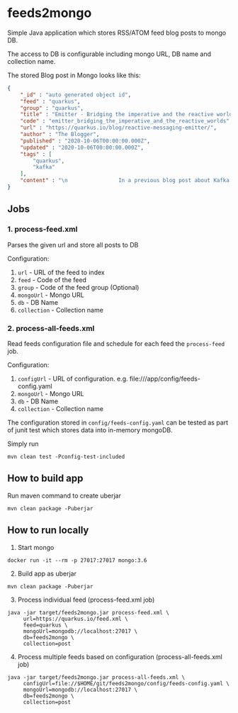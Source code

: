 # feeds2mongo

Simple Java application which stores RSS/ATOM feed blog posts to mongo DB.

The access to DB is configurable including mongo URL, DB name and collection name.

The stored Blog post in Mongo looks like this:

```json
{
    "_id" : "auto generated object id",
    "feed" : "quarkus",
    "group" : "quarkus",
    "title" : "Emitter - Bridging the imperative and the reactive worlds",
    "code" : "emitter_bridging_the_imperative_and_the_reactive_worlds",
    "url" : "https://quarkus.io/blog/reactive-messaging-emitter/",
    "author" : "The Blogger",
    "published" : "2020-10-06T00:00:00.000Z",
    "updated" : "2020-10-06T00:00:00.000Z",
    "tags" : [ 
        "quarkus", 
        "kafka"
    ],
    "content" : "\n                In a previous blog post about Kafka and Avro, we used an emitter to send Kafka messages. In this post, we are going look at this emitter construct a little bit more closely. Injecting an Emitter Injecting an emitter is straightforward. You indicate the targeted channel, i.e., where do you...\n            "
}
```

## Jobs

### 1. process-feed.xml

Parses the given url and store all posts to DB

Configuration:
1. `url` - URL of the feed to index
3. `feed` - Code of the feed
4. `group` - Code of the feed group (Optional)
5. `mongoUrl` - Mongo URL
6. `db` - DB Name
7. `collection` - Collection name

### 2. process-all-feeds.xml

Read feeds configuration file and schedule for each feed the `process-feed` job.

Configuration: 
1. `configUrl` - URL of configuration. e.g. file:///app/config/feeds-config.yaml
2. `mongoUrl` - Mongo URL
3. `db` - DB Name
4. `collection` - Collection name

The configuration stored in `config/feeds-config.yaml` can be tested as part of junit test which stores data into in-memory mongoDB.

Simply run

```
mvn clean test -Pconfig-test-included
```

## How to build app

Run maven command to create uberjar
```
mvn clean package -Puberjar
```

## How to run locally

1. Start mongo

```
docker run -it --rm -p 27017:27017 mongo:3.6
```

2. Build app as uberjar
```
mvn clean package -Puberjar
```

3. Process individual feed (process-feed.xml job)

```
java -jar target/feeds2mongo.jar process-feed.xml \
     url=https://quarkus.io/feed.xml \
     feed=quarkus \
     mongoUrl=mongodb://localhost:27017 \
     db=feeds2mongo \
     collection=post
```

4. Process multiple feeds based on configuration (process-all-feeds.xml job)

```
java -jar target/feeds2mongo.jar process-all-feeds.xml \
     configUrl=file://$HOME/git/feeds2mongo/config/feeds-config.yaml \
     mongoUrl=mongodb://localhost:27017 \
     db=feeds2mongo \
     collection=post
```
